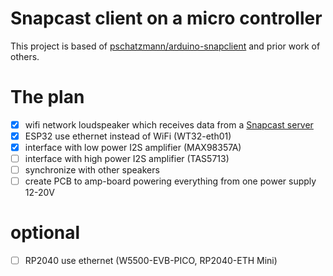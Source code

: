 # Snapcast client on a micro controller

This project is based of [pschatzmann/arduino-snapclient](https://github.com/pschatzmann/arduino-snapclient) and prior work of others.

# The plan
- [x] wifi network loudspeaker which receives data from a [Snapcast server](https://github.com/badaix/snapcast)
- [x] ESP32 use ethernet instead of WiFi (WT32-eth01)
- [x] interface with low power I2S amplifier (MAX98357A)
- [ ] interface with high power I2S amplifier (TAS5713)
- [ ] synchronize with other speakers
- [ ] create PCB to amp-board powering everything from one power supply 12-20V

# optional
- [ ] RP2040 use ethernet (W5500-EVB-PICO, RP2040-ETH Mini)